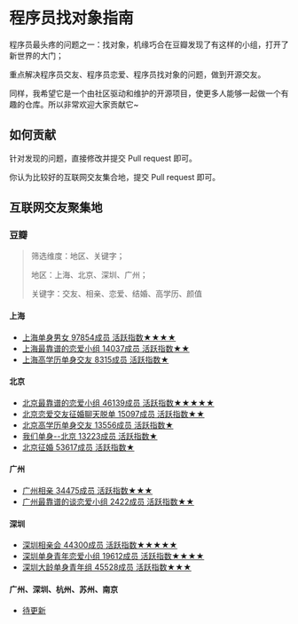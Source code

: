 # 程序员找对象指南

程序员最头疼的问题之一：找对象，机缘巧合在豆瓣发现了有这样的小组，打开了新世界的大门；

重点解决程序员交友、程序员恋爱、程序员找对象的问题，做到开源交友。

同样，我希望它是一个由社区驱动和维护的开源项目，使更多人能够一起做一个有趣的仓库。所以非常欢迎大家贡献它~

## 如何贡献

针对发现的问题，直接修改并提交 Pull request 即可。

你认为比较好的互联网交友集合地，提交 Pull request 即可。

## 互联网交友聚集地

### 豆瓣

> 筛选维度：地区、关键字；
>
> 地区：上海、北京、深圳、广州；
>
> 关键字：交友、相亲、恋爱、结婚、高学历、颜值


#### 上海
* [上海单身男女 97854成员 活跃指数★★★★](http://lookformate.coderview.cn/key/sh1)
* [上海最靠谱的恋爱小组 14037成员 活跃指数★★](http://lookformate.coderview.cn/key/sh3)
* [上海高学历单身交友 8315成员 活跃指数★](http://lookformate.coderview.cn/key/sh4)

#### 北京
* [北京最靠谱的恋爱小组 46139成员 活跃指数★★★★★](http://lookformate.coderview.cn/key/bj1)
* [北京恋爱交友征婚聊天脱单 15097成员 活跃指数★★](http://lookformate.coderview.cn/key/bj2)
* [北京高学历单身交友 13556成员 活跃指数★](http://lookformate.coderview.cn/key/bj3)
* [我们单身--北京 13223成员 活跃指数★](http://lookformate.coderview.cn/key/bj4)
* [北京征婚 53617成员 活跃指数★](http://lookformate.coderview.cn/key/bj5)

#### 广州
* [广州相亲 34475成员 活跃指数★★★](http://lookformate.coderview.cn/key/gz1)
* [广州最靠谱的谈恋爱小组 2422成员  活跃指数★★](http://lookformate.coderview.cn/key/gz2)

#### 深圳
* [深圳相亲会 44300成员 活跃指数★★★★★](http://lookformate.coderview.cn/key/sz1)
* [深圳单身青年恋爱小组 19612成员 活跃指数★★★★](http://lookformate.coderview.cn/key/sz2)
* [深圳大龄单身青年组 45528成员 活跃指数★★★](http://lookformate.coderview.cn/key/sz3)

#### 广州、深圳、杭州、苏州、南京
* [待更新](http://lookformate.coderview.cn)
